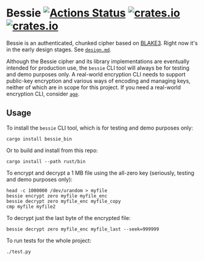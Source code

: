 # Bessie [![Actions Status](https://github.com/oconnor663/bessie/workflows/tests/badge.svg)](https://github.com/oconnor663/bessie/actions) [![crates.io](https://img.shields.io/crates/v/bessie.svg)](https://crates.io/crates/bessie) [![crates.io](https://img.shields.io/crates/v/bessie_bin.svg)](https://crates.io/crates/bessie_bin)

Bessie is an authenticated, chunked cipher based on
[BLAKE3](https://github.com/BLAKE3-team/BLAKE3). Right now it's in the early
design stages. See [`design.md`](./design.md).

Although the Bessie cipher and its library implementations are eventually
intended for production use, the `bessie` CLI tool will always be for testing
and demo purposes only. A real-world encryption CLI needs to support public-key
encryption and various ways of encoding and managing keys, neither of which are
in scope for this project. If you need a real-world encryption CLI, consider
[`age`](https://github.com/FiloSottile/age).

## Usage

To install the `bessie` CLI tool, which is for testing and demo purposes only:

```
cargo install bessie_bin
```

Or to build and install from this repo:

```
cargo install --path rust/bin
```

To encrypt and decrypt a 1 MB file using the all-zero key (seriously, testing
and demo purposes only):

```
head -c 1000000 /dev/urandom > myfile
bessie encrypt zero myfile myfile_enc
bessie decrypt zero myfile_enc myfile_copy
cmp myfile myfile2
```

To decrypt just the last byte of the encrypted file:

```
bessie decrypt zero myfile_enc myfile_last --seek=999999
```

To run tests for the whole project:

```
./test.py
```
